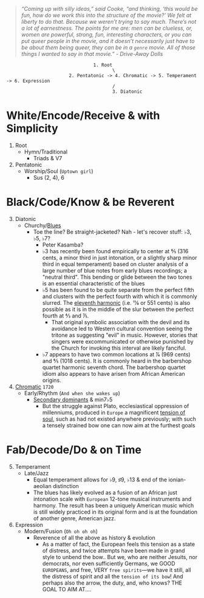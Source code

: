 >*“Coming up with silly ideas,” said Cooke, “and thinking, ‘this would be fun, how do we work this into the structure of the movie?’ We felt at liberty to do that. Because we weren’t trying to say much. There’s not a lot of earnestness. The points for me are: men can be clueless, or, women are powerful, strong, fun, interesting characters, or you can put queer people in the movie, and it doesn’t necessarily just have to be about them being queer, they can be in a `genre` movie. All of those things I wanted to say in that movie.” - Drive-Away Dolls*

 
                                    1. Root
                                           \
                           2. Pentatonic -> 4. Chromatic -> 5. Temperament -> 6. Expression
                                           /
                                           3. Diatonic
 

# White/Encode/Receive & with Simplicity
   1. Root
      - Hymn/Traditional
         - Triads & V7 
   2. Pentatonic
      - Worship/Soul (`Uptown girl`)
         - Sus (2, 4), 6 
# Black/Code/Know & be Reverent
   3. Diatonic
      - Churchy/[Blues](https://en.wikipedia.org/wiki/Blue_note)
         - Toe the line? Be straight-jacketed? Nah - let's recover stuff: ♭3, ♭5, ♭7?
            - Peter Kasamba?
            - ♭3 has recently been found empirically to center at 6⁄5 (316 cents, a minor third in just intonation, or a slightly sharp minor third in equal temperament) based on cluster analysis of a large number of blue notes from early blues recordings; a "neutral third". This bending or glide between the two tones is an essential characteristic of the blues
            - ♭5 has been found to be quite separate from the perfect fifth and clusters with the perfect fourth with which it is commonly slurred. The [eleventh harmonic](https://en.wikipedia.org/wiki/Tritone#Eleventh_harmonic) (i.e. 11⁄8 or 551 cents) is also possible as it is in the middle of the slur between the perfect fourth at 4⁄3 and 7⁄5.
               - That original symbolic association with the devil and its avoidance led to Western cultural convention seeing the tritone as suggesting "evil" in music. However, stories that singers were excommunicated or otherwise punished by the Church for invoking this interval are likely fanciful. 
            - ♭7 appears to have two common locations at 7⁄4 (969 cents) and 9⁄5 (1018 cents). It is commonly heard in the barbershop quartet harmonic seventh chord. The barbershop quartet idiom also appears to have arisen from African American origins. 
   4. [Chromatic](https://en.wikipedia.org/wiki/The_Well-Tempered_Clavier#Recordings) `1720`
      - Early/Rhythm (`And when she wakes up`)
         - [Secondary dominants](https://en.wikipedia.org/wiki/Uptown_Girl) & min7♭5
            - But the struggle against Plato, ecclesiastical oppression of millenniums, produced in `Europe` a magnificent [tension of soul](https://www.gutenberg.org/files/4363/4363-h/4363-h.htm), such as had not existed anywhere previously; with such a tensely strained bow one can now aim at the furthest goals 
# Fab/Decode/Do & on Time
   5. Temperament
      - Late/Jazz
         - Equal temperament allows for ♭9, ♯9, ♭13 & end of the ionian-aeolian distinction
         - The blues has likely evolved as a fusion of an African just intonation scale with `European` 12-tone musical instruments and harmony. The result has been a uniquely American music which is still widely practiced in its original form and is at the foundation of another genre, American jazz.
   6. Expression
      - Modern/Fusion (`Oh oh oh oh`)
         - Reverence of all the above as history & evolution
            - As a matter of fact, the European feels this tension as a state of distress, and twice attempts have been made in grand style to unbend the bow.. But we, who are neither Jesuits, nor democrats, nor even sufficiently Germans, we GOOD `EUROPEANS`, and free, VERY `free spirits`—we have it still, all the distress of spirit and all the `tension of its bow`! And perhaps also the arrow, the duty, and, who knows? THE GOAL TO AIM AT.... 
